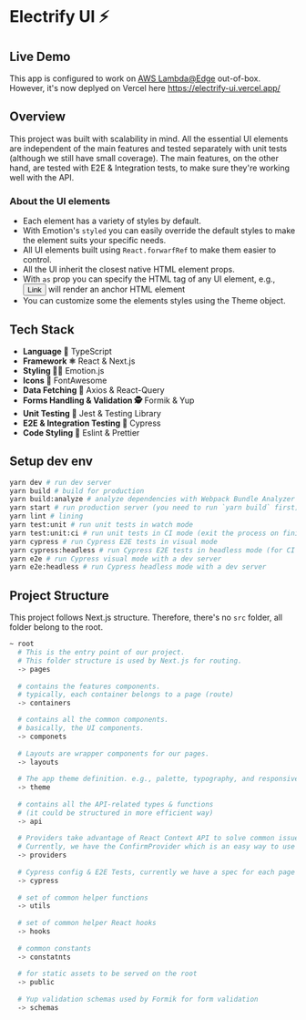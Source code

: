 # Electrify UI ⚡️

## Live Demo
This app is configured to work on [AWS Lambda@Edge](https://aws.amazon.com/lambda/edge/) out-of-box.
However, it's now deplyed on Vercel here https://electrify-ui.vercel.app/

## Overview

This project was built with scalability in mind.
All the essential UI elements are independent of the main features and tested separately with unit tests
(although we still have small coverage). The main features, on the other hand, are tested with E2E & Integration tests,
to make sure they're working well with the API.


### About the UI elements

- Each element has a variety of styles by default.
- With Emotion's `styled` you can easily override the default styles to make the element suits your specific needs.
- All UI elements built using `React.forwarfRef` to make them easier to control.
- All the UI inherit the closest native HTML element props.
- With `as` prop you can specify the HTML tag of any UI element, e.g., <Button as="a">Link</Button> will render an anchor HTML element
- You can customize some the elements styles using the Theme object.


## Tech Stack

- **Language 🔡** TypeScript
- **Framework ⚛️** React & Next.js
- **Styling 👩‍🎤** Emotion.js
- **Icons 🔣** FontAwesome
- **Data Fetching 📡** Axios & React-Query
- **Forms Handling & Validation 🕵** Formik & Yup
- **Unit Testing 🐙** Jest & Testing Library
- **E2E & Integration Testing 🔄** Cypress
- **Code Styling 💅** Eslint & Prettier

## Setup dev env

```bash
yarn dev # run dev server
yarn build # build for production
yarn build:analyze # analyze dependencies with Webpack Bundle Analyzer
yarn start # run production server (you need to run `yarn build` first)
yarn lint # lining
yarn test:unit # run unit tests in watch mode 
yarn test:unit:ci # run unit tests in CI mode (exit the process on finish)
yarn cypress # run Cypress E2E tests in visual mode
yarn cypress:headless # run Cypress E2E tests in headless mode (for CI env)
yarn e2e # run Cypress visual mode with a dev server
yarn e2e:headless # run Cypress headless mode with a dev server
```

## Project Structure
This project follows Next.js structure. Therefore, there's no `src` folder, all folder belong to the root.

```bash
~ root
  # This is the entry point of our project.
  # This folder structure is used by Next.js for routing.
  -> pages
  
  # contains the features components.
  # typically, each container belongs to a page (route)
  -> containers

  # contains all the common components.
  # basically, the UI components.
  -> componets 
  
  # Layouts are wrapper components for our pages.
  -> layouts
  
  # The app theme definition. e.g., palette, typography, and responsive breakpoints. 
  -> theme
  
  # contains all the API-related types & functions
  # (it could be structured in more efficient way)
  -> api
  
  # Providers take advantage of React Context API to solve common issues.
  # Currently, we have the ConfirmProvider which is an easy way to use confirm dialog in react similar to the native `window.confirm`
  -> providers
  
  # Cypress config & E2E Tests, currently we have a spec for each page
  -> cypress
  
  # set of common helper functions
  -> utils
  
  # set of common helper React hooks
  -> hooks 
  
  # common constants
  -> constatnts
  
  # for static assets to be served on the root
  -> public
  
  # Yup validation schemas used by Formik for form validation 
  -> schemas
```
